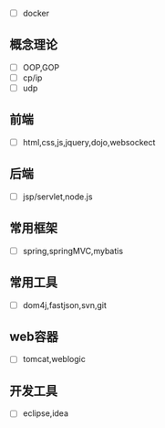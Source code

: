 - [ ] docker  

## 概念理论

- [ ] OOP,GOP
- [ ] cp/ip
- [ ] udp

## 前端

- [ ] html,css,js,jquery,dojo,websockect

## 后端

- [ ]   jsp/servlet,node.js

## 常用框架

- [ ]   spring,springMVC,mybatis

## 常用工具
- [ ]  dom4j,fastjson,svn,git

## web容器

- [ ]  tomcat,weblogic

## 开发工具

- [ ]  eclipse,idea